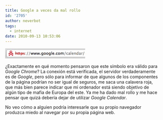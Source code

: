 ```yaml
---
title: Google a veces da mal rollo
id: '2705'
author: neverbot
tags:
  - internet
date: 2010-09-13 10:53:06
---
```


![google calendar.png](./google-a-veces-da-mal-rollo/google-calendar.png)  

¿Exactamente en qué momento pensaron que este símbolo era válido para _Google Chrome_? La conexión está verificada, el servidor verdaderamente es de _Google_, pero sólo para informar de que algunos de los componentes de la página podrían no ser igual de seguros, me saca una calavera roja, que más bien parece indicar que mi ordenador está siendo objetivo de algún tipo de mafia de Europa del este. Ya me ha dado mal rollo y me hace pensar que quizá debería dejar de utilizar _Google Calendar_.

No veo cómo a alguien podría interesarle que su propio navegador produzca miedo al navegar por su propia página web.